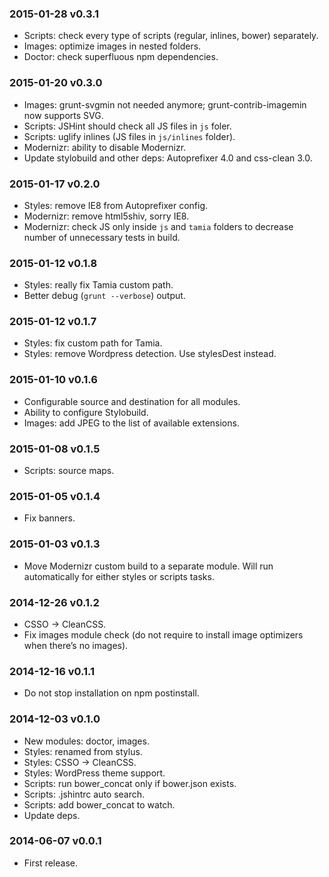### 2015-01-28 v0.3.1

* Scripts: check every type of scripts (regular, inlines, bower) separately.
* Images: optimize images in nested folders.
* Doctor: check superfluous npm dependencies.

### 2015-01-20 v0.3.0

* Images: grunt-svgmin not needed anymore; grunt-contrib-imagemin now supports SVG.
* Scripts: JSHint should check all JS files in `js` foler.
* Scripts: uglify inlines (JS files in `js/inlines` folder).
* Modernizr: ability to disable Modernizr.
* Update stylobuild and other deps: Autoprefixer 4.0 and css-clean 3.0.

### 2015-01-17 v0.2.0

* Styles: remove IE8 from Autoprefixer config.
* Modernizr: remove html5shiv, sorry IE8.
* Modernizr: check JS only inside `js` and `tamia` folders to decrease number of unnecessary tests in build.

### 2015-01-12 v0.1.8

* Styles: really fix Tamia custom path.
* Better debug (`grunt --verbose`) output.

### 2015-01-12 v0.1.7

* Styles: fix custom path for Tamia.
* Styles: remove Wordpress detection. Use stylesDest instead.

### 2015-01-10 v0.1.6

* Configurable source and destination for all modules.
* Ability to configure Stylobuild.
* Images: add JPEG to the list of available extensions.

### 2015-01-08 v0.1.5

* Scripts: source maps.

### 2015-01-05 v0.1.4

* Fix banners.

### 2015-01-03 v0.1.3

* Move Modernizr custom build to a separate module. Will run automatically for either styles or scripts tasks.

### 2014-12-26 v0.1.2

* CSSO → CleanCSS.
* Fix images module check (do not require to install image optimizers when there’s no images).

### 2014-12-16 v0.1.1

* Do not stop installation on npm postinstall.

### 2014-12-03 v0.1.0

* New modules: doctor, images.
* Styles: renamed from stylus.
* Styles: CSSO → CleanCSS.
* Styles: WordPress theme support.
* Scripts: run bower_concat only if bower.json exists.
* Scripts: .jshintrc auto search.
* Scripts: add bower_concat to watch.
* Update deps.

### 2014-06-07 v0.0.1

* First release.
